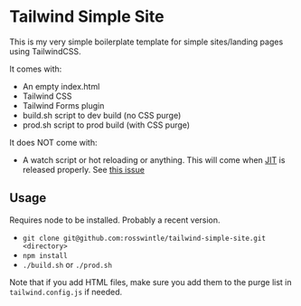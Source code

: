 # Tailwind Simple Site

This is my very simple boilerplate template for simple sites/landing pages using
TailwindCSS.

It comes with:

* An empty index.html
* Tailwind CSS
* Tailwind Forms plugin
* build.sh script to dev build (no CSS purge)
* prod.sh script to prod build (with CSS purge)

It does NOT come with:

* A watch script or hot reloading or anything. This will come when
[JIT](https://tailwindcss.com/docs/just-in-time-mode) is released properly.
See [this issue](https://github.com/tailwindlabs/tailwindcss/issues/4097)

## Usage

Requires node to be installed. Probably a recent version.

* `git clone git@github.com:rosswintle/tailwind-simple-site.git <directory>`
* `npm install`
* `./build.sh` or `./prod.sh`

Note that if you add HTML files, make sure you add them to the purge list in `tailwind.config.js` if needed.
